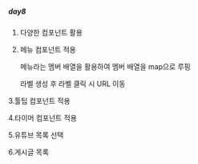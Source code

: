 ##### day8

1. 다양한 컴포넌트 활용

2. 메뉴 컴포넌트 적용

   메뉴라는 멤버 배열을 활용하여 멤버 배열을 map으로 루핑 

   라벨 생성 후 라벨 클릭 시 URL 이동



3.툴팁 컴포넌트 적용

4.타이머 컴포넌트 적용

5.유튜브 목록 선택

6.게시글 목록
